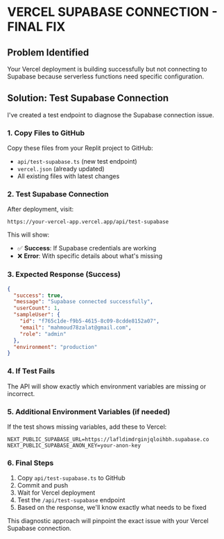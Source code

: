 # VERCEL SUPABASE CONNECTION - FINAL FIX

## Problem Identified
Your Vercel deployment is building successfully but not connecting to Supabase because serverless functions need specific configuration.

## Solution: Test Supabase Connection

I've created a test endpoint to diagnose the Supabase connection issue.

### 1. Copy Files to GitHub
Copy these files from your Replit project to GitHub:
- `api/test-supabase.ts` (new test endpoint)
- `vercel.json` (already updated)
- All existing files with latest changes

### 2. Test Supabase Connection
After deployment, visit:
```
https://your-vercel-app.vercel.app/api/test-supabase
```

This will show:
- ✅ **Success**: If Supabase credentials are working
- ❌ **Error**: With specific details about what's missing

### 3. Expected Response (Success)
```json
{
  "success": true,
  "message": "Supabase connected successfully",
  "userCount": 1,
  "sampleUser": {
    "id": "f765c1de-f9b5-4615-8c09-8cdde8152a07",
    "email": "mahmoud78zalat@gmail.com",
    "role": "admin"
  },
  "environment": "production"
}
```

### 4. If Test Fails
The API will show exactly which environment variables are missing or incorrect.

### 5. Additional Environment Variables (if needed)
If the test shows missing variables, add these to Vercel:
```
NEXT_PUBLIC_SUPABASE_URL=https://lafldimdrginjqloihbh.supabase.co
NEXT_PUBLIC_SUPABASE_ANON_KEY=your-anon-key
```

### 6. Final Steps
1. Copy `api/test-supabase.ts` to GitHub
2. Commit and push
3. Wait for Vercel deployment
4. Test the `/api/test-supabase` endpoint
5. Based on the response, we'll know exactly what needs to be fixed

This diagnostic approach will pinpoint the exact issue with your Vercel Supabase connection.